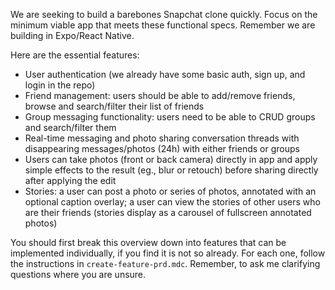 We are seeking to build a barebones Snapchat clone quickly. Focus on the minimum viable app that meets these functional specs. Remember we are building in Expo/React Native.

Here are the essential features:

* User authentication (we already have some basic auth, sign up, and login in the repo)
* Friend management: users should be able to add/remove friends, browse and search/filter their list of friends
* Group messaging functionality: users need to be able to CRUD groups and search/filter them
* Real-time messaging and photo sharing conversation threads with disappearing messages/photos (24h) with either friends or groups
* Users can take photos (front or back camera) directly in app and apply simple effects to the result (eg., blur or retouch) before sharing directly after applying the edit
* Stories: a user can post a photo or series of photos, annotated with an optional caption overlay; a user can view the stories of other users who are their friends (stories display as a carousel of fullscreen annotated photos)

You should first break this overview down into features that can be implemented individually, if you find it is not so already. For each one, follow the instructions in `create-feature-prd.mdc`. Remember, to ask me clarifying questions where you are unsure.

